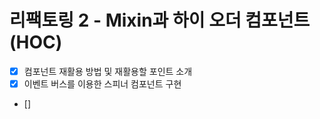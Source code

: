 # 리팩토링 2 - Mixin과 하이 오더 컴포넌트(HOC)

- [x] 컴포넌트 재활용 방법 및 재활용할 포인트 소개
- [x] 이벤트 버스를 이용한 스피너 컴포넌트 구현
- []
